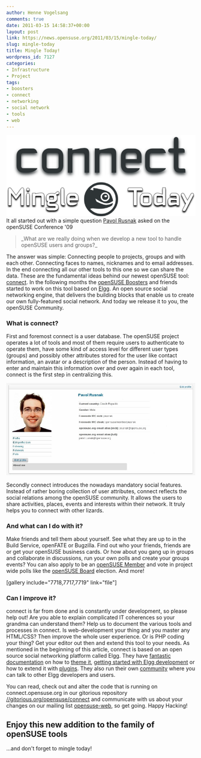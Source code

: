 ```yaml
---
author: Henne Vogelsang
comments: true
date: 2011-03-15 14:58:37+00:00
layout: post
link: https://news.opensuse.org/2011/03/15/mingle-today/
slug: mingle-today
title: Mingle Today!
wordpress_id: 7127
categories:
- Infrastructure
- Project
tags:
- boosters
- connect
- networking
- social network
- tools
- web
---
```


[![Connect. Mingle Today!](/wp-content/uploads/2011/02/about_connect.png)](//connect.opensuse.org)It all started out with a simple question [Pavol Rusnak](https://connect.opensuse.org/pg/profile/prusnak) asked on the openSUSE Conference '09


<blockquote>_What are we really doing when we develop a new tool to handle openSUSE users and groups?_</blockquote>


The answer was simple: Connecting people to projects, groups and with each other. Connecting faces to names, nicknames and to email addresses. In the end connecting all our other tools to this one so we can share the data. These are the fundamental ideas behind our newest openSUSE tool: [connect](//connect.opensuse.org). In the following months the [openSUSE Boosters](//en.opensuse.org/openSUSE:Boosters_team) and friends started to work on this tool based on [Elgg](//elgg.org/). An open source social networking engine, that delivers the building blocks that enable us to create our own fully-featured social network. And today we release it to you, the openSUSE Community.


### <!-- more -->What is connect?


First and foremost connect is a user database. The openSUSE project operates a lot of tools and most of them require users to authenticate to operate them, have some kind of access level for different user types (groups) and possibly other attributes stored for the user like contact information, an avatar or a description of the person. Instead of having to enter and maintain this information over and over again in each tool, connect is the first step in centralizing this.

[![Connect Userprofile](/wp-content/uploads/2011/03/connect_userprofile-e1300199288617.jpg)](https://connect.opensuse.org/pg/profile/prusnak)

Secondly connect introduces the nowadays mandatory social features. Instead of rather boring collection of user attributes, connect reflects the social relations among the openSUSE community. It allows the users to share activities, places, events and interests within their network. It truly helps you to connect with other lizards.


### And what can I do with it?


Make friends and tell them about yourself. See what they are up to in the Build Service, openFATE or Bugzilla. Find out who your friends, friends are or get your openSUSE business cards. Or how about you gang up in groups and collaborate in discussions, run your own polls and create your groups events? You can also apply to be an [openSUSE Member](//en.opensuse.org/openSUSE:Members) and vote in project wide polls like the [openSUSE Board](//en.opensuse.org/openSUSE:Board) election. And more!

[gallery include="7718,7717,7719" link="file"]


### Can I improve it?


connect is far from done and is constantly under development, so please help out! Are you able to explain complicated IT coherences so your grandma can understand them? Help us to document the various tools and processes in connect. Is web-development your thing and you master any HTML/CSS? Then improve the whole user experience. Or is PHP coding your thing? Get your editor out then and extend this tool to your needs. As mentioned in the beginning of this article, connect is based on an open source social networking platform called Elgg. They have [fantastic documentation](//docs.elgg.org/) on how to [theme it](//docs.elgg.org/wiki/Themes), [getting started with Elgg development](//docs.elgg.org/wiki/Getting_Started_With_Development) or how to extend it with [plugins](//docs.elgg.org/wiki/Plugin_development). They also run their own [community](//community.elgg.org/) where you can talk to other Elgg developers and users.

You can read, check out and alter the code that is running on connect.opensuse.org in our gitorious repository [//gitorious.org/opensuse/connect](//gitorious.org/opensuse/connect) and communicate with us about your changes on our mailing list [opensuse-web](mailto:opensuse-web@opensuse.org), so get going. Happy Hacking!


## Enjoy this new addition to the family of openSUSE tools
...and don't forget to mingle today!
